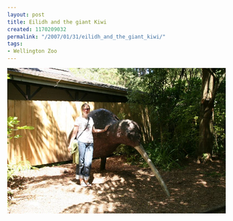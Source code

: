 ```yaml
---
layout: post
title: Eilidh and the giant Kiwi
created: 1170209032
permalink: "/2007/01/31/eilidh_and_the_giant_kiwi/"
tags:
- Wellington Zoo
---
```


<img src="/image/images/IMG_3379.JPG"/>


